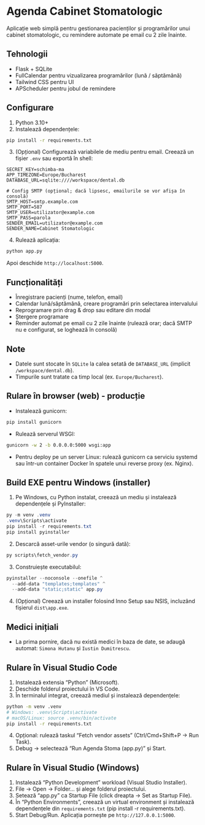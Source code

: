 # Agenda Cabinet Stomatologic

Aplicație web simplă pentru gestionarea pacienților și programărilor unui cabinet stomatologic, cu remindere automate pe email cu 2 zile înainte.

## Tehnologii
- Flask + SQLite
- FullCalendar pentru vizualizarea programărilor (lună / săptămână)
- Tailwind CSS pentru UI
- APScheduler pentru jobul de remindere

## Configurare
1. Python 3.10+
2. Instalează dependențele:
```bash
pip install -r requirements.txt
```
3. (Opțional) Configurează variabilele de mediu pentru email. Creează un fișier `.env` sau exportă în shell:
```
SECRET_KEY=schimba-ma
APP_TIMEZONE=Europe/Bucharest
DATABASE_URL=sqlite:////workspace/dental.db

# Config SMTP (opțional; dacă lipsesc, emailurile se vor afișa în consolă)
SMTP_HOST=smtp.example.com
SMTP_PORT=587
SMTP_USER=utilizator@example.com
SMTP_PASS=parola
SENDER_EMAIL=utilizator@example.com
SENDER_NAME=Cabinet Stomatologic
```
4. Rulează aplicația:
```bash
python app.py
```
Apoi deschide `http://localhost:5000`.

## Funcționalități
- Înregistrare pacienți (nume, telefon, email)
- Calendar lună/săptămână, creare programări prin selectarea intervalului
- Reprogramare prin drag & drop sau editare din modal
- Ștergere programare
- Reminder automat pe email cu 2 zile înainte (rulează orar; dacă SMTP nu e configurat, se loghează în consolă)

## Note
- Datele sunt stocate în `SQLite` la calea setată de `DATABASE_URL` (implicit `/workspace/dental.db`).
- Timpurile sunt tratate ca timp local (ex. `Europe/Bucharest`).

## Rulare în browser (web) - producție
- Instalează gunicorn:
```bash
pip install gunicorn
```
- Rulează serverul WSGI:
```bash
gunicorn -w 2 -b 0.0.0.0:5000 wsgi:app
```
- Pentru deploy pe un server Linux: rulează gunicorn ca serviciu systemd sau într-un container Docker în spatele unui reverse proxy (ex. Nginx).

## Build EXE pentru Windows (installer)
1. Pe Windows, cu Python instalat, creează un mediu și instalează dependențele și PyInstaller:
```powershell
py -m venv .venv
.venv\Scripts\activate
pip install -r requirements.txt
pip install pyinstaller
```
2. Descarcă asset-urile vendor (o singură dată):
```powershell
py scripts\fetch_vendor.py
```
3. Construiește executabilul:
```powershell
pyinstaller --noconsole --onefile ^
  --add-data "templates;templates" ^
  --add-data "static;static" app.py
```
4. (Opțional) Creează un installer folosind Inno Setup sau NSIS, incluzând fișierul `dist\app.exe`.

## Medici inițiali
- La prima pornire, dacă nu există medici în baza de date, se adaugă automat: `Simona Hutanu` și `Iustin Dumitrescu`.

## Rulare în Visual Studio Code
1. Instalează extensia “Python” (Microsoft).
2. Deschide folderul proiectului în VS Code.
3. În terminalul integrat, creează mediul și instalează dependențele:
```bash
python -m venv .venv
# Windows: .venv\Scripts\activate
# macOS/Linux: source .venv/bin/activate
pip install -r requirements.txt
```
4. Opțional: rulează taskul “Fetch vendor assets” (Ctrl/Cmd+Shift+P → Run Task).
5. Debug → selectează “Run Agenda Stoma (app.py)” și Start.

## Rulare în Visual Studio (Windows)
1. Instalează “Python Development” workload (Visual Studio Installer).
2. File → Open → Folder… și alege folderul proiectului.
3. Setează “app.py” ca Startup File (click dreapta → Set as Startup File).
4. În “Python Environments”, creează un virtual environment și instalează dependențele din `requirements.txt` (pip install -r requirements.txt).
5. Start Debug/Run. Aplicația pornește pe `http://127.0.0.1:5000`.
